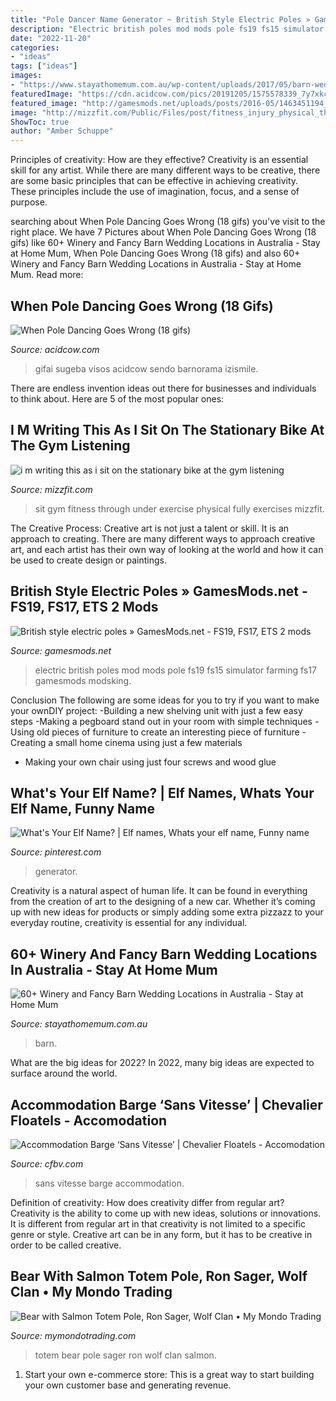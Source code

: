 ```yaml
---
title: "Pole Dancer Name Generator ~ British Style Electric Poles » Gamesmods.net"
description: "Electric british poles mod mods pole fs19 fs15 simulator farming fs17 gamesmods modsking"
date: "2022-11-20"
categories:
- "ideas"
tags: ["ideas"]
images:
- "https://www.stayathomemum.com.au/wp-content/uploads/2017/05/barn-weddings.jpeg"
featuredImage: "https://cdn.acidcow.com/pics/20191205/1575578339_7y7xkcp6fn.gif"
featured_image: "http://gamesmods.net/uploads/posts/2016-05/1463451194_1463333841_nvusny4ywzeprdfc.png"
image: "http://mizzfit.com/Public/Files/post/fitness_injury_physical_therapy_healing_restorative_exercise_musique_mizzfit_8b79f782af.jpg"
ShowToc: true
author: "Amber Schuppe"
---
```



Principles of creativity: How are they effective?
Creativity is an essential skill for any artist. While there are many different ways to be creative, there are some basic principles that can be effective in achieving creativity. These principles include the use of imagination, focus, and a sense of purpose.

	

		
searching about When Pole Dancing Goes Wrong (18 gifs) you've visit to the right place. We have 7 Pictures about When Pole Dancing Goes Wrong (18 gifs) like 60+ Winery and Fancy Barn Wedding Locations in Australia - Stay at Home Mum, When Pole Dancing Goes Wrong (18 gifs) and also 60+ Winery and Fancy Barn Wedding Locations in Australia - Stay at Home Mum. Read more:
		
    
## When Pole Dancing Goes Wrong (18 Gifs)

<img loading=lazy src="https://cdn.acidcow.com/pics/20191205/1575578339_7y7xkcp6fn.gif" onerror="this.onerror=null;this.src='https://tse3.mm.bing.net/th?id=OIP.i_U2cgajaGT0Dhgk-tCvzgAAAA&amp;pid=15.1';" alt="When Pole Dancing Goes Wrong (18 gifs)">

_Source: acidcow.com_

>gifai sugeba visos acidcow sendo barnorama izismile. 

	

There are endless invention ideas out there for businesses and individuals to think about. Here are 5 of the most popular ones:

    
## I M Writing This As I Sit On The Stationary Bike At The Gym Listening

<img loading=lazy src="http://mizzfit.com/Public/Files/post/fitness_injury_physical_therapy_healing_restorative_exercise_musique_mizzfit_8b79f782af.jpg" onerror="this.onerror=null;this.src='https://tse1.mm.bing.net/th?id=OIP.K3Bu6ZmSN93aA27AotSeDAHaHa&amp;pid=15.1';" alt="i m writing this as i sit on the stationary bike at the gym listening">

_Source: mizzfit.com_

>sit gym fitness through under exercise physical fully exercises mizzfit. 

	

The Creative Process:
Creative art is not just a talent or skill. It is an approach to creating. There are many different ways to approach creative art, and each artist has their own way of looking at the world and how it can be used to create design or paintings.

    
## British Style Electric Poles » GamesMods.net - FS19, FS17, ETS 2 Mods

<img loading=lazy src="http://gamesmods.net/uploads/posts/2016-05/1463451194_1463333841_nvusny4ywzeprdfc.png" onerror="this.onerror=null;this.src='https://tse2.mm.bing.net/th?id=OIP.eP_MKAslGT6HR7IzZIZjaQHaGa&amp;pid=15.1';" alt="British style electric poles » GamesMods.net - FS19, FS17, ETS 2 mods">

_Source: gamesmods.net_

>electric british poles mod mods pole fs19 fs15 simulator farming fs17 gamesmods modsking. 

	

Conclusion
The following are some ideas for you to try if you want to make your ownDIY project: 
-Building a new shelving unit with just a few easy steps 
-Making a pegboard stand out in your room with simple techniques 
-Using old pieces of furniture to create an interesting piece of furniture 
-Creating a small home cinema using just a few materials 
- Making your own chair using just four screws and wood glue

    
## What&#039;s Your Elf Name? | Elf Names, Whats Your Elf Name, Funny Name

<img loading=lazy src="https://i.pinimg.com/736x/d6/95/d5/d695d57e5d287daf4713b79ba8680eaa.jpg" onerror="this.onerror=null;this.src='https://tse1.mm.bing.net/th?id=OIP.S340LVoptuvTtzthXdXM_wHaH7&amp;pid=15.1';" alt="What&#039;s Your Elf Name? | Elf names, Whats your elf name, Funny name">

_Source: pinterest.com_

>generator. 

	

Creativity is a natural aspect of human life. It can be found in everything from the creation of art to the designing of a new car. Whether it’s coming up with new ideas for products or simply adding some extra pizzazz to your everyday routine, creativity is essential for any individual.

    
## 60+ Winery And Fancy Barn Wedding Locations In Australia - Stay At Home Mum

<img loading=lazy src="https://www.stayathomemum.com.au/wp-content/uploads/2017/05/barn-weddings.jpeg" onerror="this.onerror=null;this.src='https://tse4.mm.bing.net/th?id=OIP.GKbYomX4ZeSKWcxL4aroOQHaEh&amp;pid=15.1';" alt="60+ Winery and Fancy Barn Wedding Locations in Australia - Stay at Home Mum">

_Source: stayathomemum.com.au_

>barn. 

	

What are the big ideas for 2022?
In 2022, many big ideas are expected to surface around the world.

    
## Accommodation Barge ‘Sans Vitesse’ | Chevalier Floatels - Accomodation

<img loading=lazy src="https://cfbv.com/wp-content/uploads/2014/08/Sans-Vitesse-09-09-HD-Sans-Vitesse-0036-600x399.jpg" onerror="this.onerror=null;this.src='https://tse1.mm.bing.net/th?id=OIP.Gdmxo-zrYXhQDcQjn_61vwHaE7&amp;pid=15.1';" alt="Accommodation Barge ‘Sans Vitesse’ | Chevalier Floatels - Accomodation">

_Source: cfbv.com_

>sans vitesse barge accommodation. 

	

Definition of creativity: How does creativity differ from regular art?
Creativity is the ability to come up with new ideas, solutions or innovations. It is different from regular art in that creativity is not limited to a specific genre or style. Creative art can be in any form, but it has to be creative in order to be called creative.

    
## Bear With Salmon Totem Pole, Ron Sager, Wolf Clan • My Mondo Trading

<img loading=lazy src="https://www.mymondotrading.com/media/filter/large/img/ron_sager_bear_totem_255x6x6_25_2.jpg" onerror="this.onerror=null;this.src='https://tse4.mm.bing.net/th?id=OIP.vEyJl8CICZJMoPINMItYEAHaLw&amp;pid=15.1';" alt="Bear with Salmon Totem Pole, Ron Sager, Wolf Clan • My Mondo Trading">

_Source: mymondotrading.com_

>totem bear pole sager ron wolf clan salmon. 

	

1. Start your own e-commerce store: This is a great way to start building your own customer base and generating revenue.

